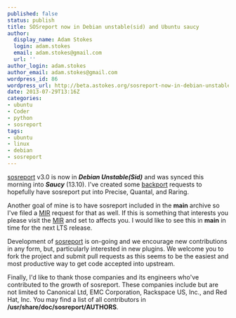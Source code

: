```yaml
---
published: false
status: publish
title: SOSreport now in Debian unstable(sid) and Ubuntu saucy
author:
  display_name: Adam Stokes
  login: adam.stokes
  email: adam.stokes@gmail.com
  url: ''
author_login: adam.stokes
author_email: adam.stokes@gmail.com
wordpress_id: 86
wordpress_url: http://beta.astokes.org/sosreport-now-in-debian-unstablesid-and-ubuntu-saucy/
date: 2013-07-29T13:16Z
categories:
- ubuntu
- Coder
- python
- sosreport
tags:
- ubuntu
- linux
- debian
- sosreport
---
```

<p><a href="https://github.com/sosreport/sosreport">sosreport</a> v3.0 is now in <strong><em>Debian Unstable(Sid)</em></strong> and was synced this morning into <strong><em>Saucy</em></strong> (13.10). I've created some <a href="https://bugs.launchpad.net/raring-backports/+bug/1206118">backport</a> requests to hopefully have sosreport put into Precise, Quantal, and Raring.</p>
<p>Another goal of mine is to have sosreport included in the <strong>main</strong> archive so I've filed a <a href="https://bugs.launchpad.net/ubuntu/+source/sosreport/+bug/1206106">MIR</a> request for that as well. If this is something that interests you please visit the <a href="https://bugs.launchpad.net/ubuntu/+source/sosreport/+bug/1206106">MIR</a> and set to affects you. I would like to see this in <strong>main</strong> in time for the next LTS release.</p>
<p>Development of <a href="https://github.com/sosreport/sosreport">sosreport</a> is on-going and we encourage new contributions in any form, but, particularly interested in new plugins. We welcome you to fork the project and submit pull requests as this seems to be the easiest and most productive way to get code accepted into upstream.</p>
<p>Finally, I'd like to thank those companies and its engineers who've contributed to the growth of sosreport. These companies include but are not limited to Canonical Ltd, EMC Corporation, Rackspace US, Inc., and Red Hat, Inc. You may find a list of all contributors in <strong>/usr/share/doc/sosreport/AUTHORS</strong>.</p>

